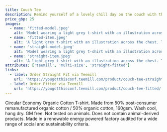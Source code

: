 ```yaml
---
title: Couch Tee
description: Remind yourself of a lovely chill day on the couch with this tee featuring our You Got This From Your Couch illustration.
price_gbp: 25
images:
  - name: 'fitted-model.jpeg'
    alt: 'Model wearing a light grey t-shirt with an illustration across the chest. The illustration features a person on a couch with a cat, a dog belly-up on a rug, and a plant.'
  - name: 'fitted-item.jpeg'
    alt: 'A light grey t-shirt with an illustration across the chest. The illustration features a person on a couch with a cat, a dog belly-up on a rug, and a plant.'
  - name: 'straight-model.jpeg'
    alt: 'Model wearing a light grey t-shirt with an illustration across the chest. The illustration features a person on a couch with a cat, a dog belly-up on a rug, and a plant.'
  - name: 'straight-item.jpeg'
    alt: 'A light grey t-shirt with an illustration across the chest. The illustration features a person on a couch with a cat, a dog belly-up on a rug, and a plant.'
attributes: ['teemill', 'multi-size', 'straight-fitted']
links:
  - label: Order Straight Fit via Teemill
    url: 'https://yougotthisconf.teemill.com/product/couch-tee-straight-fit/'
  - label: Order Fitted via Teemill
    url: 'https://yougotthisconf.teemill.com/product/couch-tee-fitted/'
---
```


Circular Economy Organic Cotton T-shirt. Made from 50% post-consumer remanufactured organic cotton / 50% organic cotton, 160gsm. Wash cool, hang dry. GM free. Not tested on animals. Does not contain animal-derived products. Made in a renewable energy powered factory audited for a wide range of social and sustainability criteria.

